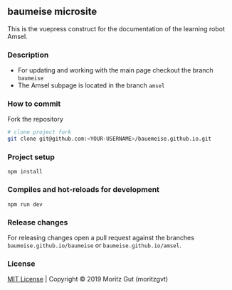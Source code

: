 ## baumeise microsite
This is the vuepress construct for the documentation of the learning robot Amsel.

### Description
- For updating and working with the main page checkout the branch `baumeise`
- The Amsel subpage is located in the branch `amsel`

### How to commit
Fork the repository

```sh
# clone project fork
git clone git@github.com:<YOUR-USERNAME>/bauemeise.github.io.git
```

### Project setup
```
npm install
```

### Compiles and hot-reloads for development
```
npm run dev
```

### Release changes
For releasing changes open a pull request against the branches `baumeise.github.io/baumeise` or `baumeise.github.io/amsel`.

### License
[MIT License](https://github.com/moritzgvt/amseldocs/blob/master/LICENSE) | Copyright © 2019 Moritz Gut (moritzgvt)
